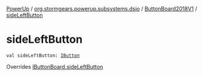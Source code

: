 [PowerUp](../../index.md) / [org.stormgears.powerup.subsystems.dsio](../index.md) / [ButtonBoard2018V1](index.md) / [sideLeftButton](./side-left-button.md)

# sideLeftButton

`val sideLeftButton: `[`IButton`](../../org.stormgears.utils.dsio/-i-button/index.md)

Overrides [IButtonBoard.sideLeftButton](../-i-button-board/side-left-button.md)

